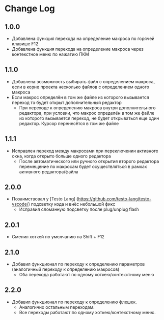 # Change Log

## 1.0.0
- Добавлена функция перехода на определение макроса по горячей клавише F12
- Добавлена функция перехода на определение макроса через контекстное меню по нажатию ПКМ 

## 1.1.0
- Добавлена возможность выбирать файл с определением макроса, если в корне проекта несколько файлов с определением одного макроса
- Если макрос определён в том же файле из которого вызывается переход то будет открыт дополнительный редактор
    - При переходе к определению макроса внутри дополнительного редактора, при условии, что макрос определён в том же файле из которого вызывается переход, не будет открываться еще один редактор. Курсор перенесётся в том же файле

## 1.1.1
- Исправлен переход между макросами при переключении активного окна, когда открыто больше одного редактора
    - После автоматического или ручного открытия второго редактора перемещение по макросам будет осуществляться в рамках активного редактора/файла

## 2.0.0
- Позаимствовал у [Testo Lang] (https://github.com/testo-lang/testo-vscode/) подсветку кода и внёс небольшой фикс
    - Исправил сломанную подсветку после plug/unplug flash

## 2.0.1
- Сменил хоткей по умолчанию на Shift + F12

## 2.1.0
- Добавил функционал по переходу к определению параметров (аналогичный переходу к определению макросов)
    - Оба перехода работают по одному хоткею/контекстному меню

## 2.2.0 
- Добавил функционал по переходу к определению флешек. 
  - Аналогично остальным переходам. 
  - Все переходы работают по одному хоткею/контекстному меню.